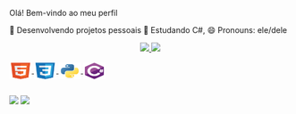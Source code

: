 Olá! Bem-vindo ao meu perfil

🔭 Desenvolvendo projetos pessoais
🌱 Estudando C#,
😄 Pronouns: ele/dele

<div align="center">
  <a href="https://github.com/Luis-Pedro-Correa">
  <img height="180em" src="https://github-readme-stats.vercel.app/api?username=Luis-Pedro-Correa&show_icons=true&theme=dracula&include_all_commits=true&count_private=true"/>
  <img height="180em" src="https://github-readme-stats.vercel.app/api/top-langs/?username=Luis-Pedro-Correa&layout=compact)](https://github.com/anuraghazra/github-readme-stats)"/>
</div>
  
  <div style="display: inline_block"><br>
  <img align="center" alt="HTML" height="30" width="40" src="https://raw.githubusercontent.com/devicons/devicon/master/icons/html5/html5-original.svg">
  <img align="center" alt="CSS" height="30" width="40" src="https://raw.githubusercontent.com/devicons/devicon/master/icons/css3/css3-original.svg">
  <img align="center" alt="Python" height="30" width="40" src="https://raw.githubusercontent.com/devicons/devicon/master/icons/python/python-original.svg">
  <img align="center" alt="Csharp" height="30" width="40" src="https://raw.githubusercontent.com/devicons/devicon/master/icons/csharp/csharp-original.svg">
          
</div>
  
  ##
  
  <div>
    <a href="https://instagram.com/luispedro.s.correa" target="_blank"><img src="https://img.shields.io/badge/-Instagram-%23E4405F?style=for-the-badge&logo=instagram&logoColor=white" target="_blank"></a>
  <a href="https://www.linkedin.com/in/luis-pedro-correa-20388923b/" target="_blank"><img src="https://img.shields.io/badge/-LinkedIn-%230077B5?style=for-the-badge&logo=linkedin&logoColor=white" target="_blank"></a> 
 </div>
